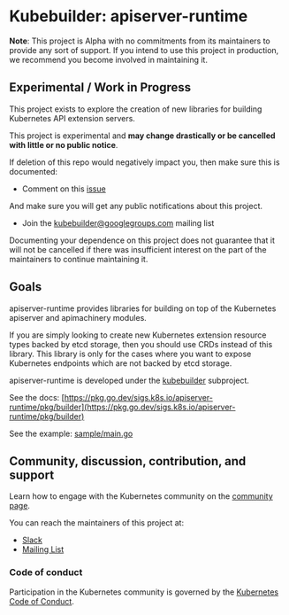 # Kubebuilder: apiserver-runtime

**Note**: This project is Alpha with no commitments from its maintainers to provide any sort of support.
If you intend to use this project in production, we recommend you become involved in maintaining it.

## Experimental / Work in Progress

This project exists to explore the creation of new libraries for building Kubernetes API extension servers.

This project is experimental and **may change drastically or be cancelled with little or no public notice**.

If deletion of this repo would negatively impact you, then make sure this is documented:

- Comment on this [issue](https://github.com/kubernetes-sigs/apiserver-runtime/issues/7)

And make sure you will get any public notifications about this project.

- Join the kubebuilder@googlegroups.com mailing list

Documenting your dependence on this project does not guarantee that it will not be cancelled if there was insufficient
interest on the part of the maintainers to continue maintaining it.

## Goals

apiserver-runtime provides libraries for building on top of the Kubernetes apiserver and apimachinery modules.

If you are simply looking to create new Kubernetes extension resource types backed by etcd storage, then you should
use CRDs instead of this library.  This library is only for the cases where you want to expose Kubernetes endpoints
which are not backed by etcd storage.

apiserver-runtime is developed under the [kubebuilder](https://github.com/kubernetes-sigs/kubebuilder) subproject.

See the docs: [https://pkg.go.dev/sigs.k8s.io/apiserver-runtime/pkg/builder](https://pkg.go.dev/sigs.k8s.io/apiserver-runtime/pkg/builder)

See the example: [sample/main.go](sample/main.go)

## Community, discussion, contribution, and support

Learn how to engage with the Kubernetes community on the [community page](http://kubernetes.io/community/).

You can reach the maintainers of this project at:

- [Slack](http://slack.k8s.io/)
- [Mailing List](https://groups.google.com/forum/#!forum/kubebuilder)

### Code of conduct

Participation in the Kubernetes community is governed by the [Kubernetes Code of Conduct](code-of-conduct.md).

[owners]: https://git.k8s.io/community/contributors/guide/owners.md
[Creative Commons 4.0]: https://git.k8s.io/website/LICENSE
